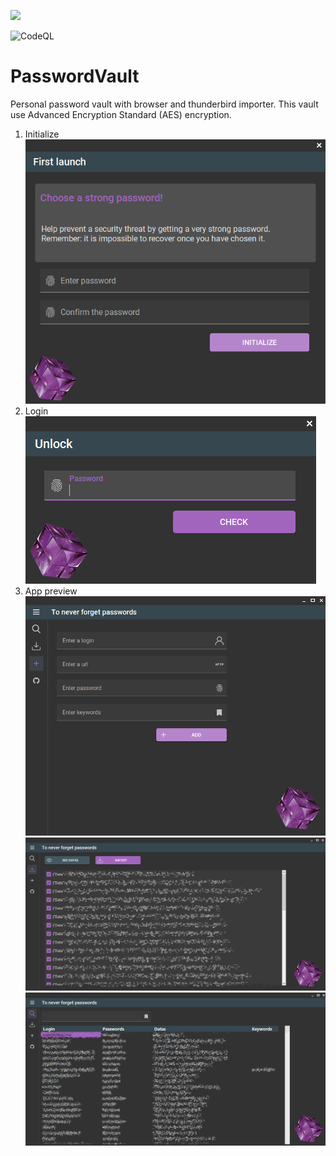 ![](https://github.com/DevElkami/PasswordVault/actions/workflows/workflow.yml/badge.svg?branch=master)

![CodeQL](https://github.com/DevElkami/MesConges/actions/workflows/codeql.yml/badge.svg)

# PasswordVault
Personal password vault with browser and thunderbird importer. This vault use Advanced Encryption Standard (AES) encryption.

1. Initialize
![](https://github.com/DevElkami/PasswordVault/blob/master/vault.png)
2. Login
![](https://github.com/DevElkami/PasswordVault/blob/master/vault-pwd.png)
3. App preview
![](https://github.com/DevElkami/PasswordVault/blob/master/vault-add.png)
![](https://github.com/DevElkami/PasswordVault/blob/master/vault-import.png)
![](https://github.com/DevElkami/PasswordVault/blob/master/vault-main.png)
